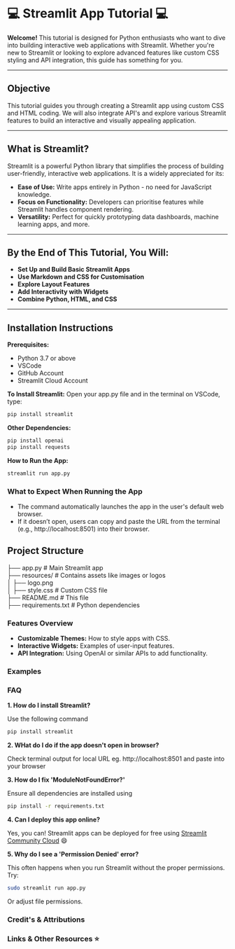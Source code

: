 # 💻 Streamlit App Tutorial 💻

**Welcome!**
This tutorial is designed for Python enthusiasts who want to dive into building interactive web applications with Streamlit. Whether you're new to Streamlit or looking to explore advanced features like custom CSS styling and API integration, this guide has something for you.

---

## Objective

This tutorial guides you through creating a Streamlit app using custom CSS and HTML coding. We will also integrate API's and explore various Streamlit features to build an interactive and visually appealing application. 

---

## What is Streamlit?

Streamlit is a powerful Python library that simplifies the process of building user-friendly, interactive web applications. It is a widely appreciated for its: 
- **Ease of Use:** Write apps entirely in Python - no need for JavaScript knowledge.
- **Focus on Functionality:** Developers can prioritise features while Streamlit handles component rendering.
- **Versatility:** Perfect for quickly prototyping data dashboards, machine learning apps, and more.

---

## By the End of This Tutorial, You Will: 

- **Set Up and Build Basic Streamlit Apps**
- **Use Markdown and CSS for Customisation**
- **Explore Layout Features**
- **Add Interactivity with Widgets**
- **Combine Python, HTML, and CSS**

---

## Installation Instructions
**Prerequisites:**
- Python 3.7 or above
- VSCode
- GitHub Account
- Streamlit Cloud Account

**To Install Streamlit:**
Open your app.py file and in the terminal on VSCode, type:
```bash
pip install streamlit
```

**Other Dependencies:**
```bash
pip install openai
pip install requests
```


**How to Run the App:**
```bash
streamlit run app.py
```

### What to Expect When Running the App
- The command automatically launches the app in the user's default web browser.
- If it doesn’t open, users can copy and paste the URL from the terminal (e.g., http://localhost:8501) into their browser.

## Project Structure 

├── app.py                  # Main Streamlit app  
├── resources/              # Contains assets like images or logos  
│   ├── logo.png  
│   ├── style.css           # Custom CSS file  
├── README.md               # This file  
├── requirements.txt        # Python dependencies  

### Features Overview 

- **Customizable Themes:** How to style apps with CSS.
- **Interactive Widgets:** Examples of user-input features.
- **API Integration:** Using OpenAI or similar APIs to add functionality.

### Examples 

### FAQ

**1. How do I install Streamlit?**

Use the following command 
```bash
pip install streamlit
```

**2. WHat do I do if the app doesn't open in browser?**

Check terminal output for local URL eg. http://localhost:8501 and paste into your browser 

**3. How do I fix 'ModuleNotFoundError?'**

Ensure all dependencies are installed using 
```bash
pip install -r requirements.txt
```

**4. Can I deploy this app online?** 

Yes, you can! Streamlit apps can be deployed for free using <a href='https://streamlit.io/'>Streamlit Community Cloud</a> 😄

**5. Why do I see a 'Permission Denied' error?**

This often happens when you run Streamlit without the proper permissions. Try:
```bash
sudo streamlit run app.py
```
Or adjust file permissions.

### Credit's & Attributions 

### Links & Other Resources ⭐
